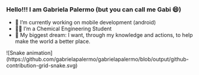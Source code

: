 ### Hello!!! I am Gabriela Palermo (but you can call me Gabi 😄)


- 📱 I’m currently working on mobile development (android)
- 👩‍🔬 I’m a Chemical Engineering Student
- 🚀 My biggest dream: I want, through my knowledge and actions, to help make the world a better place.

<div>
![Snake animation](https://github.com/gabrielapalermo/gabrielapalermo/blob/output/github-contribution-grid-snake.svg)
</div>

